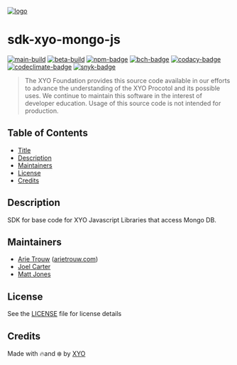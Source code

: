 [![logo][]](https://xyo.network)

# sdk-xyo-mongo-js

[![main-build][]][main-build-link]
[![beta-build][]][beta-build-link]
[![npm-badge][]][npm-link]
[![bch-badge][]][bch-link]
[![codacy-badge][]][codacy-link]
[![codeclimate-badge][]][codeclimate-link]
[![snyk-badge][]][snyk-link]

> The XYO Foundation provides this source code available in our efforts to advance the understanding of the XYO Procotol and its possible uses.
> We continue to maintain this software in the interest of developer education. Usage of this source code is not intended for production.

## Table of Contents

-   [Title](#sdk-xyo-mongo-js)
-   [Description](#description)
-   [Maintainers](#maintainers)
-   [License](#license)
-   [Credits](#credits)

## Description

SDK for base code for XYO Javascript Libraries that access Mongo DB.

## Maintainers

-   [Arie Trouw](https://github.com/arietrouw) ([arietrouw.com](https://arietrouw.com))
-   [Joel Carter](https://github.com/joelbcarter)
-   [Matt Jones](https://github.com/jonesmac)

## License

See the [LICENSE](LICENSE) file for license details

## Credits

Made with 🔥and ❄️ by [XYO](https://xyo.network)

[logo]: https://cdn.xy.company/img/brand/XYO_full_colored.png

[main-build]: https://github.com/XYOracleNetwork/sdk-xyo-mongo-js/actions/workflows/build-main.yml/badge.svg
[main-build-link]: https://github.com/XYOracleNetwork/sdk-xyo-mongo-js/actions/workflows/build-live.yml

[beta-build]: https://github.com/XYOracleNetwork/sdk-xyo-mongo-js/actions/workflows/build-beta.yml/badge.svg
[beta-build-link]: https://github.com/XYOracleNetwork/sdk-xyo-mongo-js/actions/workflows/build-beta.yml

[npm-badge]: https://img.shields.io/npm/v/@xyo-network/sdk-xyo-mongo-js.svg
[npm-link]: https://www.npmjs.com/package/@xyo-network/sdk-xyo-mongo-js

[bch-badge]: https://bettercodehub.com/edge/badge/XYOracleNetwork/sdk-xyo-mongo-js?branch=master
[bch-link]: https://bettercodehub.com/results/XYOracleNetwork/sdk-xyo-mongo-js

[codacy-badge]: https://app.codacy.com/project/badge/Grade/b7b7a10adf134568b4b8680c0a626492
[codacy-link]: https://www.codacy.com/gh/XYOracleNetwork/sdk-xyo-mongo-js/dashboard?utm_source=github.com&utm_medium=referral&utm_content=XYOracleNetwork/sdk-xyo-mongo-js&utm_campaign=Badge_Grade

[codeclimate-badge]: https://api.codeclimate.com/v1/badges/6ab7cd49d9312daad6a7/maintainability
[codeclimate-link]: https://codeclimate.com/github/XYOracleNetwork/sdk-xyo-mongo-js/maintainability

[snyk-badge]: https://snyk.io/test/github/XYOracleNetwork/sdk-xyo-mongo-js/badge.svg?targetFile=package.json
[snyk-link]: https://snyk.io/test/github/XYOracleNetwork/sdk-xyo-mongo-js?targetFile=package.json
